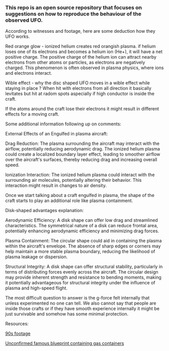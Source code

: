 ### This repo is an open source repository that focuses on suggestions on how to reproduce the behaviour of the observed UFO. 


According to witnesses and footage, here are some deduction how they UFO works.

Red orange glow - ionized helium creates red orangish plasma. if helium loses one of its electrons and becomes a helium ion (He+), it will have a net positive charge. The positive charge of the helium ion can attract nearby electrons from other atoms or particles, as electrons are negatively charged. This phenomenon is often observed in plasma physics, where ions and electrons interact.

Wible effect - why the disc shaped UFO moves in a wible effect while staying in place ? When hit with electrons from all direction it basically levitates but hit at radom spots aspecially if high conductor is inside the craft.

If the atoms around the craft lose their electrons it might result in different effects for a moving craft.

Some additional information following up on comments:

External Effects of an Engulfed in plasma aircraft:

Drag Reduction: The plasma surrounding the aircraft may interact with the airflow, potentially reducing aerodynamic drag. The ionized helium plasma could create a localized boundary layer effect, leading to smoother airflow over the aircraft's surfaces, thereby reducing drag and increasing overall speed.

Ionization Interaction: The ionized helium plasma could interact with the surrounding air molecules, potentially altering their behavior. This interaction might result in changes to air density.

Once we start talking about a craft engulfed in plasma, the shape of the craft starts to play an additional role like plasma containment.

Disk-shaped advantages explanation:

Aerodynamic Efficiency: A disk shape can offer low drag and streamlined characteristics. The symmetrical nature of a disk can reduce frontal area, potentially enhancing aerodynamic efficiency and minimizing drag forces.

Plasma Containment: The circular shape could aid in containing the plasma within the aircraft's envelope. The absence of sharp edges or corners may help maintain a more stable plasma boundary, reducing the likelihood of plasma leakage or dispersion.

Structural Integrity: A disk shape can offer structural stability, particularly in terms of distributing forces evenly across the aircraft. The circular design may provide inherent strength and resistance to bending moments, making it potentially advantageous for structural integrity under the influence of plasma and high-speed flight.

The most difficult question to answer is the g-force felt internally that unless experimented no one can tell. We also cannot say that people are inside those crafts or if they have smooth experience internally it might be just survivable and somehow has some minimal protection.

Resources:

[90s footage](https://twitter.com/DisclosureWith/status/1651361688854093824?s=20)

[Unconfirmed famous blueprint containing gas containers](https://imgur.com/a/dS0GRZG)
